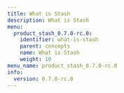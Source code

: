 ```yaml
---
title: What is Stash
description: What is Stash
menu:
  product_stash_0.7.0-rc.0:
    identifier: what-is-stash
    parent: concepts
    name: What is Stash
    weight: 10
menu_name: product_stash_0.7.0-rc.0
info:
  version: 0.7.0-rc.0
---
```



